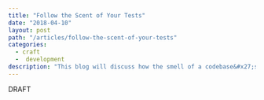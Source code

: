 ```yaml
---
title: "Follow the Scent of Your Tests"
date: "2018-04-10"
layout: post
path: "/articles/follow-the-scent-of-your-tests"
categories:
  - craft
  -  development
description: "This blog will discuss how the smell of a codebase&#x27;s tests are an excellent indicator of health of the code itself."
---
```


DRAFT

